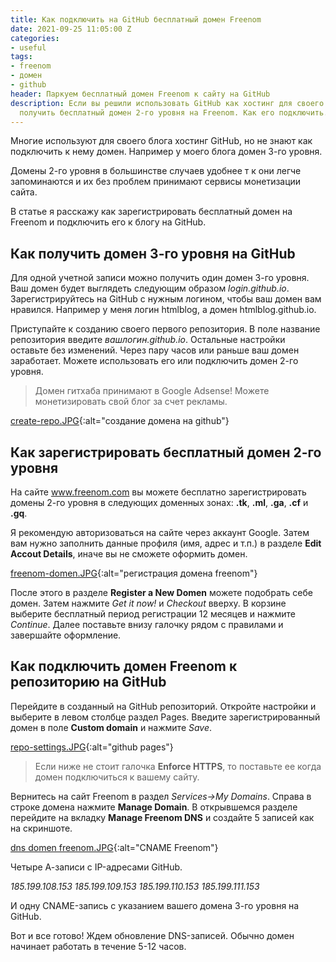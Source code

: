 ```yaml
---
title: Как подключить на GitHub бесплатный домен Freenom
date: 2021-09-25 11:05:00 Z
categories:
- useful
tags:
- freenom
- домен
- github
header: Паркуем бесплатный домен Freenom к сайту на GitHub
description: Если вы решили использовать GitHub как хостинг для своего блога, то можно
  получить бесплатный домен 2-го уровня на Freenom. Как его подключить...
---
```


Многие используют для своего блога хостинг GitHub, но не знают как подключить к нему домен. Например у моего блога домен 3-го уровня.

Домены 2-го уровня в большинстве случаев удобнее т к они легче запоминаются и их без проблем принимают сервисы монетизации сайта. 

В статье я расскажу как зарегистрировать бесплатный домен на Freenom и подключить его к блогу на GitHub.

## Как получить домен 3-го уровня на GitHub

Для одной учетной записи можно получить один домен 3-го уровня. Ваш домен будет выглядеть следующим образом *login.github.io*. Зарегистрируйтесь на GitHub с нужным логином, чтобы ваш домен вам нравился. Например у меня логин htmlblog, а домен htmlblog.github.io.

Приступайте к созданию своего первого репозитория. В поле название репозитория введите *вашлогин.github.io*. Остальные настройки оставьте без изменений. Через пару часов или раньше ваш домен заработает. Можете использовать его или подключить домен 2-го уровня. 

> Домен гитхаба принимают в Google Adsense! Можете монетизировать свой блог за счет рекламы.

[create-repo.JPG](/uploads/create-repo.JPG){:alt="создание домена на github"}

## Как зарегистрировать бесплатный домен 2-го уровня

На сайте www.freenom.com вы можете бесплатно зарегистрировать домены 2-го уровня в следующих доменных зонах: **.tk**, **.ml**, **.ga**, **.cf** и **.gq**.

Я рекомендую авторизоваться на сайте через аккаунт Google. Затем вам нужно заполнить данные профиля (имя, адрес и т.п.) в разделе **Edit Accout Details**, иначе вы не сможете оформить домен. 

[freenom-domen.JPG](/uploads/freenom-domen.JPG){:alt="регистрация домена freenom"}

После этого в разделе **Register a New Domen** можете подобрать себе домен. Затем нажмите *Get it now!* и *Checkout* вверху. В корзине выберите бесплатный период регистрации 12 месяцев и нажмите *Continue*. Далее поставьте внизу галочку рядом с правилами и завершайте оформление.


## Как подключить домен Freenom к репозиторию на GitHub

Перейдите в созданный на GitHub репозиторий. Откройте настройки и выберите в левом столбце раздел Pages. Введите зарегистрированный домен в поле **Custom domain** и нажмите *Save*. 

[repo-settings.JPG](/uploads/repo-settings.JPG){:alt="github pages"}

> Если ниже не стоит галочка **Enforce HTTPS**, то поставьте ее когда домен подключиться к вашему сайту.

Вернитесь на сайт Freenom в раздел *Services->My Domains*. Справа в строке домена нажмите **Manage Domain**. В открывшемся разделе перейдите на вкладку **Manage Freenom DNS** и создайте 5 записей как на скриншоте.

[dns domen freenom.JPG](/uploads/dns%20domen%20freenom.JPG){:alt="CNAME Freenom"}

Четыре А-записи с IP-адресами GitHub.

*185.199.108.153
185.199.109.153
185.199.110.153
185.199.111.153*

И одну CNAME-запись с указанием вашего домена 3-го уровня на GitHub.

Вот и все готово! Ждем обновление DNS-записей. Обычно домен начинает работать в течение 5-12 часов.
